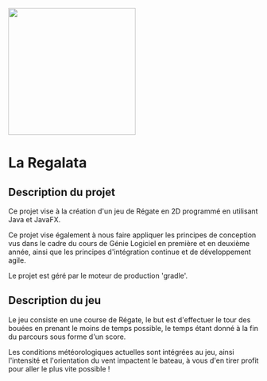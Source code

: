 [<img src="https://www.ensicaen.fr/wp-content/uploads/2017/02/LogoEnsicaen.gif" width="256" >](https://www.ensicaen.fr)

La Regalata
================

## Description du projet

Ce projet vise à la création d'un jeu de Régate en 2D programmé en utilisant Java et JavaFX.

Ce projet vise également à nous faire appliquer les principes de conception vus dans le cadre
du cours de Génie Logiciel en première et en deuxième année, ainsi que les principes d'intégration
continue et de développement agile.

Le projet est géré par le moteur de production 'gradle'.

## Description du jeu

Le jeu consiste en une course de Régate, le but est d'effectuer le tour des bouées en prenant le moins
de temps possible, le temps étant donné à la fin du parcours sous forme d'un score.

Les conditions météorologiques actuelles sont intégrées au jeu, ainsi l'intensité et l'orientation 
du vent impactent le bateau, à vous d'en tirer profit pour aller le plus vite possible !